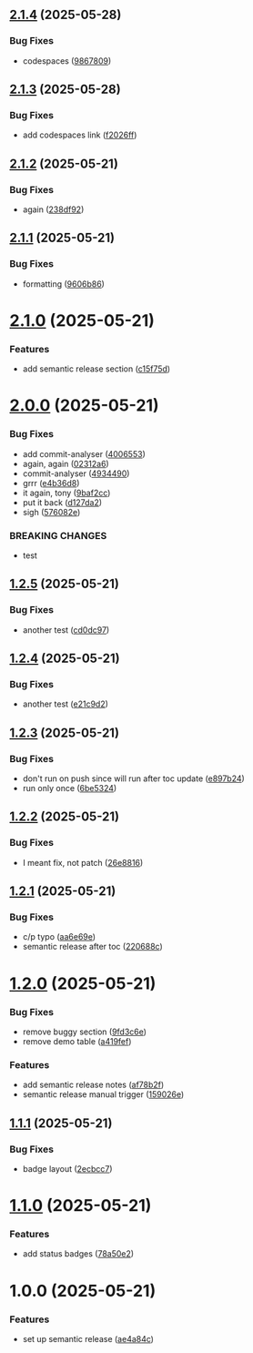 ## [2.1.4](https://github.com/michaeldallen/michaeldallen/compare/v2.1.3...v2.1.4) (2025-05-28)


### Bug Fixes

* codespaces ([9867809](https://github.com/michaeldallen/michaeldallen/commit/98678096798ee50bff800a8c89080653a4d10aca))

## [2.1.3](https://github.com/michaeldallen/michaeldallen/compare/v2.1.2...v2.1.3) (2025-05-28)


### Bug Fixes

* add codespaces link ([f2026ff](https://github.com/michaeldallen/michaeldallen/commit/f2026fff5e0df6c160173c6bc8cf829c2b39d50d))

## [2.1.2](https://github.com/michaeldallen/michaeldallen/compare/v2.1.1...v2.1.2) (2025-05-21)


### Bug Fixes

* again ([238df92](https://github.com/michaeldallen/michaeldallen/commit/238df9292e809bf332ccb7c2d8bfe5977c3595ae))

## [2.1.1](https://github.com/michaeldallen/michaeldallen/compare/v2.1.0...v2.1.1) (2025-05-21)


### Bug Fixes

* formatting ([9606b86](https://github.com/michaeldallen/michaeldallen/commit/9606b8631599615282851be0ee5a038f7a5d15c3))

# [2.1.0](https://github.com/michaeldallen/michaeldallen/compare/v2.0.0...v2.1.0) (2025-05-21)


### Features

* add semantic release section ([c15f75d](https://github.com/michaeldallen/michaeldallen/commit/c15f75d3af07ddc95ed5f1e8162940268d2cfc51))

# [2.0.0](https://github.com/michaeldallen/michaeldallen/compare/v1.2.5...v2.0.0) (2025-05-21)


### Bug Fixes

* add commit-analyser ([4006553](https://github.com/michaeldallen/michaeldallen/commit/4006553ff8be32cddbe3f7fb573bf34777084745))
* again, again ([02312a6](https://github.com/michaeldallen/michaeldallen/commit/02312a6641b3d7ab4269509fc62204392cf1c5d8))
* commit-analyser ([4934490](https://github.com/michaeldallen/michaeldallen/commit/4934490005770c9d134fa0941b96eb0a8996c257))
* grrr ([e4b36d8](https://github.com/michaeldallen/michaeldallen/commit/e4b36d8b9187519f0dfffd378820581b696c3a05))
* it again, tony ([9baf2cc](https://github.com/michaeldallen/michaeldallen/commit/9baf2cc2c0d69e6612693aeebafc15a00423fc55))
* put it back ([d127da2](https://github.com/michaeldallen/michaeldallen/commit/d127da29110b107642e5ad9a4a319387a2d6dc4e))
* sigh ([576082e](https://github.com/michaeldallen/michaeldallen/commit/576082eb49a2397583d5ed2a315714f0db0f5a81))


### BREAKING CHANGES

* test

## [1.2.5](https://github.com/michaeldallen/michaeldallen/compare/v1.2.4...v1.2.5) (2025-05-21)


### Bug Fixes

* another test ([cd0dc97](https://github.com/michaeldallen/michaeldallen/commit/cd0dc978174ebd5ce62a6a96654f02bd5831dcb2))

## [1.2.4](https://github.com/michaeldallen/michaeldallen/compare/v1.2.3...v1.2.4) (2025-05-21)


### Bug Fixes

* another test ([e21c9d2](https://github.com/michaeldallen/michaeldallen/commit/e21c9d28e18904b2c7b61b7f0faa8a9ca3149ee1))

## [1.2.3](https://github.com/michaeldallen/michaeldallen/compare/v1.2.2...v1.2.3) (2025-05-21)


### Bug Fixes

* don't run on push since will run after toc update ([e897b24](https://github.com/michaeldallen/michaeldallen/commit/e897b24fb7339e2aa2d7b72705d1f0b3a40cec27))
* run only once ([6be5324](https://github.com/michaeldallen/michaeldallen/commit/6be5324f536aa32e043f2f101e987d57aa6279d0))

## [1.2.2](https://github.com/michaeldallen/michaeldallen/compare/v1.2.1...v1.2.2) (2025-05-21)


### Bug Fixes

* I meant fix, not patch ([26e8816](https://github.com/michaeldallen/michaeldallen/commit/26e8816cf046f634cf5cf45cf4abe450cbb0ff0f))

## [1.2.1](https://github.com/michaeldallen/michaeldallen/compare/v1.2.0...v1.2.1) (2025-05-21)


### Bug Fixes

* c/p typo ([aa6e69e](https://github.com/michaeldallen/michaeldallen/commit/aa6e69eed8a70e8bdf3164c79cccd5bdeb976c2e))
* semantic release after toc ([220688c](https://github.com/michaeldallen/michaeldallen/commit/220688c30805c6bf500389413eabfd302971bbd9))

# [1.2.0](https://github.com/michaeldallen/michaeldallen/compare/v1.1.1...v1.2.0) (2025-05-21)


### Bug Fixes

* remove buggy section ([9fd3c6e](https://github.com/michaeldallen/michaeldallen/commit/9fd3c6ebb508dbfa3ebc8c00905a10b1f4703564))
* remove demo table ([a419fef](https://github.com/michaeldallen/michaeldallen/commit/a419fefd0c7a517ef498ec6d8de23e464a1d95e5))


### Features

* add semantic release notes ([af78b2f](https://github.com/michaeldallen/michaeldallen/commit/af78b2f3215adddf3991ca62e50304a2b9a83dbb))
* semantic release manual trigger ([159026e](https://github.com/michaeldallen/michaeldallen/commit/159026e1b3d503621b215649b6dc6053661fe25d))

## [1.1.1](https://github.com/michaeldallen/michaeldallen/compare/v1.1.0...v1.1.1) (2025-05-21)


### Bug Fixes

* badge layout ([2ecbcc7](https://github.com/michaeldallen/michaeldallen/commit/2ecbcc7c4a92878383b54c6ed053730ed444936a))

# [1.1.0](https://github.com/michaeldallen/michaeldallen/compare/v1.0.0...v1.1.0) (2025-05-21)


### Features

* add status badges ([78a50e2](https://github.com/michaeldallen/michaeldallen/commit/78a50e28dc0db1a6ad391fb032e66eeabc2ff358))

# 1.0.0 (2025-05-21)


### Features

* set up semantic release ([ae4a84c](https://github.com/michaeldallen/michaeldallen/commit/ae4a84cb30e9764ada31c10b3a005d432a15ce76))
